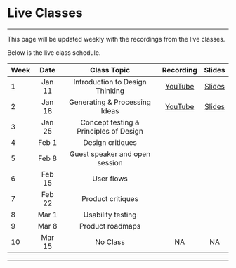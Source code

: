 # Live Classes

---

This page will be updated weekly with the recordings from the live classes.

Below is the live class schedule.

| Week  | Date        |  Class Topic                              | Recording | Slides
| :---  |    :----:   |  :----:                                 |   :----:  |    :----:  
| 1    | Jan 11  |  Introduction to Design Thinking | <a href="https://youtu.be/Wjra-7IZv78" target="_blank"> YouTube</a> | <a href="https://drive.google.com/file/d/1qv98U1WNhFdW1s4zd21hnoBgPJyk_FCA/view?usp=share_link" target="_blank">Slides</a>
| 2 | Jan 18     | Generating & Processing Ideas | <a href="https://youtu.be/oxp7DDs9EYg" target="_blank">YouTube</a>| <a href="https://drive.google.com/file/d/1qfkB8OYCzFH3cgQ31Nu3gwPSP902RsxB/view?usp=sharing" target="_blank">Slides</a>
| 3 | Jan 25      | Concept testing & Principles of Design    |         | 
| 4 | Feb 1       | Design critiques |                        |         | 
| 5 | Feb 8       | Guest speaker and open session            |         |
| 6 | Feb 15      | User flows                                 |        |
| 7 | Feb 22      | Product critiques                         |         |
| 8 | Mar 1       | Usability testing                         |         |
| 9 | Mar 8       | Product roadmaps                          |         |
| 10 | Mar 15     | No Class                                  |   NA    | NA 

---
